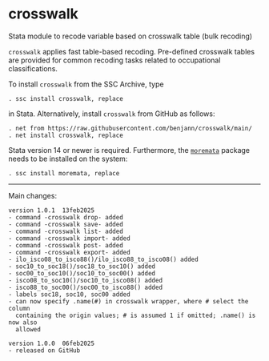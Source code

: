 # crosswalk
Stata module to recode variable based on crosswalk table (bulk recoding)

`crosswalk` applies fast table-based recoding. Pre-defined
crosswalk tables are provided for common recoding tasks related to occupational
classifications.

To install `crosswalk` from the SSC Archive, type

    . ssc install crosswalk, replace

in Stata. Alternatively, install `crosswalk` from GitHub as follows:

    . net from https://raw.githubusercontent.com/benjann/crosswalk/main/
    . net install crosswalk, replace

Stata version 14 or newer is required. Furthermore, the 
[`moremata`](https://github.com/benjann/moremata) package needs to be installed
on the system:

    . ssc install moremata, replace

---

Main changes:

    version 1.0.1  13feb2025
    - command -crosswalk drop- added
    - command -crosswalk save- added
    - command -crosswalk list- added
    - command -crosswalk import- added
    - command -crosswalk post- added
    - command -crosswalk export- added
    - ilo_isco08_to_isco88()/ilo_isco88_to_isco08() added
    - soc10_to_soc18()/soc18_to_soc10() added
    - soc00_to_soc10()/soc10_to_soc00() added
    - isco08_to_soc10()/soc10_to_isco08() added
    - isco88_to_soc00()/soc00_to_isco88() added
    - labels soc18, soc10, soc00 added
    - can now specify .name(#) in crosswalk wrapper, where # select the column
      containing the origin values; # is assumed 1 if omitted; .name() is now also
      allowed

    version 1.0.0  06feb2025
    - released on GitHub
